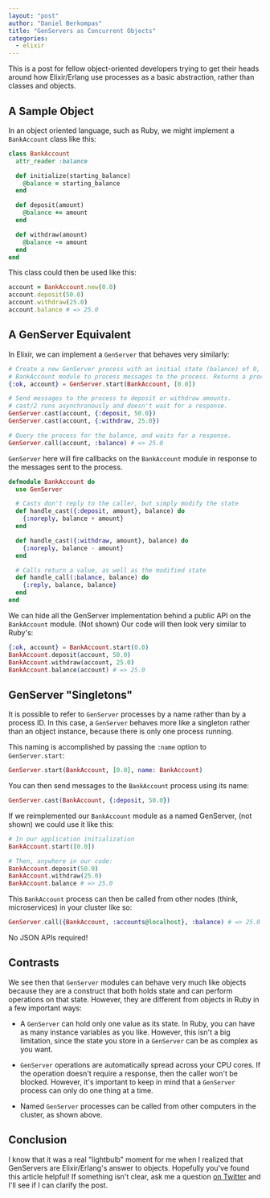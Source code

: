 ```yaml
---
layout: "post"
author: "Daniel Berkompas"
title: "GenServers as Concurrent Objects"
categories:
  - elixir
---
```


This is a post for fellow object-oriented developers trying to get their heads
around how Elixir/Erlang use processes as a basic abstraction, rather than
classes and objects.

## A Sample Object

In an object oriented language, such as Ruby, we might implement a `BankAccount`
class like this:

```ruby
class BankAccount
  attr_reader :balance

  def initialize(starting_balance)
    @balance = starting_balance 
  end

  def deposit(amount)
    @balance += amount
  end

  def withdraw(amount)
    @balance -= amount
  end
end
```

This class could then be used like this:

```ruby
account = BankAccount.new(0.0)
account.deposit(50.0)
account.withdraw(25.0)
account.balance # => 25.0
```

## A GenServer Equivalent

In Elixir, we can implement a `GenServer` that behaves very similarly:

```elixir
# Create a new GenServer process with an initial state (balance) of 0, using the
# BankAccount module to process messages to the process. Returns a process ID.
{:ok, account} = GenServer.start(BankAccount, [0.0])

# Send messages to the process to deposit or withdraw amounts.
# cast/2 runs asynchronously and doesn't wait for a response.
GenServer.cast(account, {:deposit, 50.0})
GenServer.cast(account, {:withdraw, 25.0})

# Query the process for the balance, and waits for a response.
GenServer.call(account, :balance) # => 25.0
```

`GenServer` here will fire callbacks on the `BankAccount` module in response to
the messages sent to the process.

```elixir
defmodule BankAccount do
  use GenServer

  # Casts don't reply to the caller, but simply modify the state
  def handle_cast({:deposit, amount}, balance) do
    {:noreply, balance + amount}
  end

  def handle_cast({:withdraw, amount}, balance) do
    {:noreply, balance - amount}
  end

  # Calls return a value, as well as the modified state
  def handle_call(:balance, balance) do
    {:reply, balance, balance}
  end
end
```

We can hide all the GenServer implementation behind a public API on the
`BankAccount` module. (Not shown) Our code will then look very similar to Ruby's:

```elixir
{:ok, account} = BankAccount.start(0.0)
BankAccount.deposit(account, 50.0)
BankAccount.withdraw(account, 25.0)
BankAccount.balance(account) # => 25.0
```

## GenServer "Singletons"

It is possible to refer to `GenServer` processes by a name rather than by
a process ID. In this case, a `GenServer` behaves more like a singleton rather
than an object instance, because there is only one process running.

This naming is accomplished by passing the `:name` option to `GenServer.start`:

```elixir
GenServer.start(BankAccount, [0.0], name: BankAccount)
```

You can then send messages to the `BankAccount` process using its name:

```elixir
GenServer.cast(BankAccount, {:deposit, 50.0})
```

If we reimplemented our `BankAccount` module as a named GenServer, (not shown) 
we could use it like this:

```elixir
# In our application initialization
BankAccount.start([0.0])

# Then, anywhere in our code:
BankAccount.deposit(50.0)
BankAccount.withdraw(25.0)
BankAccount.balance # => 25.0
```

This `BankAccount` process can then be called from other nodes (think,
microservices) in your cluster like so:

```elixir
GenServer.call({BankAccount, :accounts@localhost}, :balance) # => 25.0
```

No JSON APIs required!

## Contrasts

We see then that `GenServer` modules can behave very much like objects because
they are a construct that both holds state and can perform operations on that
state. However, they are different from objects in Ruby in a few important ways:

- A `GenServer` can hold only one value as its state. In Ruby, you can have as 
  many instance variables as you like. However, this isn't a big limitation,
  since the state you store in a `GenServer` can be as complex as you want.

- `GenServer` operations are automatically spread across your CPU cores. If the
  operation doesn't require a response, then the caller won't be blocked.
  However, it's important to keep in mind that a `GenServer` process can only do
  one thing at a time.

- Named `GenServer` processes can be called from other computers in the cluster,
  as shown above.

## Conclusion

I know that it was a real "lightbulb" moment for me when I realized that
GenServers are Elixir/Erlang's answer to objects. Hopefully you've found this
article helpful! If something isn't clear, ask me a question [on
Twitter](http://twitter.com/dberkom) and I'll see if I can clarify the post.
